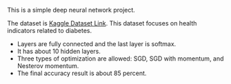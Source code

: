 This is a simple deep neural network project.

The dataset is [Kaggle Dataset Link](https://www.kaggle.com/datasets/alexteboul/diabetes-health-indicators-dataset). This dataset focuses on health indicators related to diabetes.

* Layers are fully connected and the last layer is softmax.
* It has about 10 hidden layers.
* Three types of optimization are allowed: SGD, SGD with momentum, and Nesterov momentum.
* The final accuracy result is about 85 percent.
